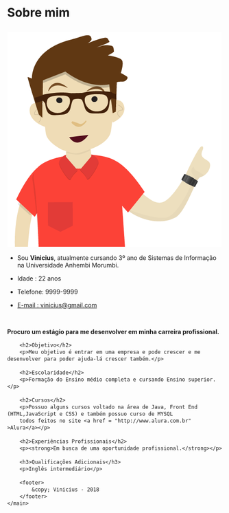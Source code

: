 <!DOCTYPE html lang="en">
<html>
<head>
<title>Vinicius Galhardo Galdini</title>
<meta charset="utf-8">
	<link rel = "icon" href= "cv.jpg">
	<link rel = "stylesheet" type="text/css" href="curriculum.css">
	<link href="https://fonts.googleapis.com/css?family=PT+Sans" rel="stylesheet">
	<link href="https://fonts.googleapis.com/css?family=PT+Sans|Titillium+Web" rel="stylesheet"> 
	<script type="text/javascript" src="javascript.js"></script>
</head>
<body>
	<main>
		<h1><p>Sobre mim </p></h1>   
		<div id ="sobreMim">
			<img id="sobre" src="perfil.jpg" alt= "Sobre Mim">   
		</div>
		<nav>
			<ul>
				<li><p>Sou <strong>Vinicius</strong>, atualmente cursando 3º ano de Sistemas de Informação na Universidade Anhembi Morumbi.</p></li>
				<li><p>Idade : 22 anos</p></li>
				<li><p>Telefone: 9999-9999</p></li>
				<li><p><a href  = "http://www.gmail.com.br">E-mail : vinicius@gmail.com</a></p></li>
			</ul>
		</nav>
		<br>
		<p><strong>Procuro um estágio para me desenvolver em minha carreira profissional.</strong></p>
			
		<h2>Objetivo</h2>
		<p>Meu objetivo é entrar em uma empresa e pode crescer e me desenvolver para poder ajuda-lá crescer também.</p>

		<h2>Escolaridade</h2>
		<p>Formação do Ensino médio completa e cursando Ensino superior.</p>
			
		<h2>Cursos</h2>
		<p>Possuo alguns cursos voltado na área de Java, Front End (HTML,JavaScript e CSS) e também possuo curso de MYSQL 
		todos feitos no site <a href = "http://www.alura.com.br" >Alura</a></p>
			
		<h2>Experiências Profissionais</h2>
		<p><strong>Em busca de uma oportunidade profissional.</strong></p>
			
		<h3>Qualificações Adicionais</h3>
		<p>Inglês intermediário</p>
		
		<footer>
			&copy; Vinicius - 2018 
		</footer>
    </main>
</body>
</html>
